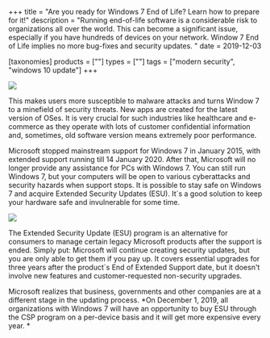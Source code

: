 +++
title = "Are you ready for Windows 7 End of Life? Learn how to prepare for it!"
description = "Running end-of-life software is a considerable risk to organizations all over the world. This can become a significant issue, especially if you have hundreds of devices on your network. Window 7 End of Life implies no more bug-fixes and security updates. "
date = 2019-12-03

[taxonomies]
products = [""]
types = [""]
tags = ["modern security", "windows 10 update"]
+++


![](https://o365hq.com/images/611.jpg)

This makes users more susceptible to malware attacks and turns Window 7
to a minefield of security threats. New apps are created for the latest
version of OSes. It is very crucial for such industries like healthcare
and e-commerce as they operate with lots of customer confidential
information and, sometimes, old software version means extremely poor
performance.

Microsoft stopped mainstream support for Windows 7 in January 2015, with
extended support running till 14 January 2020. After that, Microsoft
will no longer provide any assistance for PCs with Windows 7. You can
still run Windows 7, but your computers will be open to various
cyberattacks and security hazards when support stops. It is possible to
stay safe on Windows 7 and acquire Extended Security Updates
(ESU). It\`s a good solution to keep your hardware safe and
invulnerable for some time.

![](https://o365hq.com/images/612.png)

The Extended Security Update (ESU) program is an alternative
for consumers to manage certain legacy Microsoft products after the
support is ended. Simply put: Microsoft will continue creating security
updates, but you are only able to get them if you pay up. It covers
essential upgrades for three years after the product\`s End of Extended
Support date, but it doesn't involve new features and customer-requested
non-security upgrades.

Microsoft realizes that business, governments and other companies are at
a different stage in the updating process. \*On December 1, 2019, all
organizations with Windows 7 will have an opportunity to buy
ESU through the CSP program on a per-device basis and
it will get more expensive every year. \*
